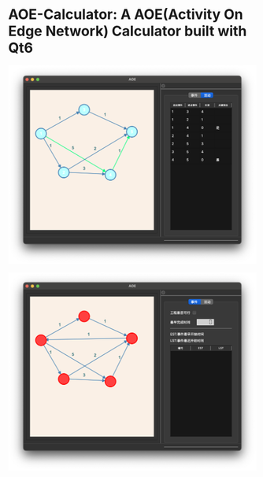 # AOE-Calculator: A AOE(Activity On Edge Network) Calculator built with Qt6

![image-20241221235304699](./README.assets/image-20241221235304699.png)

![image-20241221235358417](./README.assets/image-20241221235358417.png)

